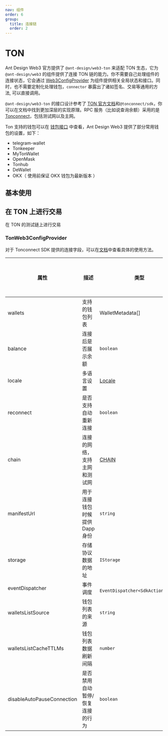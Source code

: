 ```yaml
---
nav: 组件
order: 6
group:
  title: 连接链
  order: 2
---
```


# TON

Ant Design Web3 官方提供了 `@ant-design/web3-ton` 来适配 TON 生态，它为 `@ant-design/web3` 的组件提供了连接 TON 链的能力。你不需要自己处理组件的连接状态，它会通过 [Web3ConfigProvider](../web3-config-provider/index.zh-CN.md) 为组件提供相关全局状态和接口。同时，也不需要定制化处理钱包，`connector` 暴露出了诸如签名、交易等通用的方法, 可以直接调用。

`@ant-design/web3-ton` 的接口设计参考了 [TON 官方文档](https://docs.ton.org/mandarin/)和`@tonconnect/sdk`，你可以在文档中找到更加深层的实现原理。RPC 服务（比如说查询余额）采用的是 [Tonconnect](http://toncenter.com)，包括测试网以及主网。

Ton 支持的钱包可以在 [钱包接口](https://whatever-zeta-two.vercel.app/wallets-v2.json) 中查看，Ant Design Web3 提供了部分常用钱包的设置，如下：

- telegram-wallet
- Tonkeeper
- MyTonWallet
- OpenMask
- Tonhub
- DeWallet
- OKX（ 使用前保证 OKX 钱包为最新版本 ）

## 基本使用

<code src='./demos/basic.tsx'></code>

## 在 TON 上进行交易

在 TON 的测试链上进行交易 <code src='./demos/transaction.tsx'></code>

### TonWeb3ConfigProvider

对于 Tonconnect SDK 提供的连接字段，可以在[文档](https://github.com/ton-connect/sdk/blob/main/packages/sdk/src/models/ton-connect-options.ts)中查看具体的使用方法。

| 属性 | 描述 | 类型 | 默认值 | 是否为 SDK 保留字段 | 是否必填 |
| --- | --- | --- | --- | --- | --- |
| wallets | 支持的钱包列表 | WalletMetadata\[\] | - | 否 | 必填 |
| balance | 连接后是否展示余额 | `boolean` | `false` | 否 | - |
| locale | 多语言设置 | [Locale](https://github.com/ant-design/ant-design-web3/blob/main/packages/common/src/locale/zh_CN.ts) | - | 否 | - |
| reconnect | 是否支持自动重新连接 | `boolean` | `true` | 否 | - |
| chain | 连接的网络，支持主网和测试网 | [CHAIN](https://github.com/ton-connect/sdk/blob/main/packages/protocol/src/models/CHAIN.ts) | `CHAIN.MAINNET` | 否 | - |
| manifestUrl | 用于连接钱包时候提供 Dapp 身份 | `string` | - | 是 | - |
| storage | 存储协议数据的地址 | `IStorage` | `localStorage` | 是 | - |
| eventDispatcher | 事件调度 | ` EventDispatcher<SdkActionEvent>` | `window.dispatchEvent` | 是 | - |
| walletsListSource | 钱包列表的来源 | `string` | `https://raw.githubusercontent.com/ton-blockchain/wallets-list/main/wallets-v2.json` | 是 | - |
| walletsListCacheTTLMs | 钱包列表数据刷新间隔 | `number` | `Infinity` | 是 | - |
| disableAutoPauseConnection | 是否禁用自动暂停/恢复连接的行为 | `boolean` | `false` | 是 | - |
